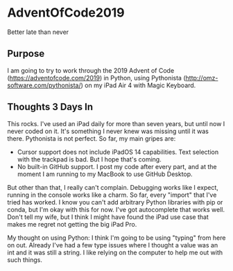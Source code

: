 # AdventOfCode2019

Better late than never

## Purpose

I am going to try to work through the 2019 Advent of Code (https://adventofcode.com/2019) in Python, using Pythonista (http://omz-software.com/pythonista/) on my iPad Air 4 with Magic Keyboard.

## Thoughts 3 Days In

This rocks. I've used an iPad daily for more than seven years, but until now I never coded on it. It's something I never knew was missing until it was there. Pythonista is not perfect. So far, my main gripes are:

- Cursor support does not include iPadOS 14 capabilities. Text selection with the trackpad is bad. But I hope that's coming.
- No built-in GitHub support. I post my code after every part, and at the moment I am running to my MacBook to use GitHub Desktop.

But other than that, I really can't complain. Debugging works like I expect, running in the console works like a charm. So far, every "import" that I've tried has worked. I know you can't add arbitrary Python libraries with pip or conda, but I'm okay with this for now. I've got autocomplete that works well. Don't tell my wife, but I think I might have found the iPad use case that makes me regret not getting the big iPad Pro.

My thought on using Python: I think I'm going to be using "typing" from here on out. Already I've had a few type issues where I thought a value was an int and it was still a string. I like relying on the computer to help me out with such things.
